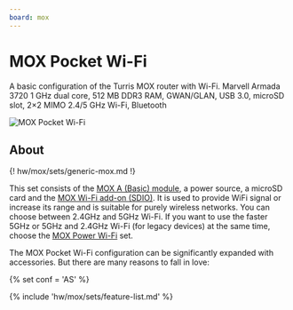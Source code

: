 ```yaml
---
board: mox
---
```

# MOX Pocket Wi-Fi

A basic configuration of the Turris MOX router with Wi-Fi. Marvell Armada 3720
1 GHz dual core, 512 MB DDR3 RAM, GWAN/GLAN, USB 3.0, microSD slot, 2×2 MIMO
2.4/5 GHz Wi-Fi, Bluetooth

![MOX Pocket Wi-Fi](pocketwifi.jpg)

## About

{! hw/mox/sets/generic-mox.md !}

This set consists of the [MOX A (Basic) module](../modules/a.md), a power
source, a microSD card and the [MOX Wi-Fi add-on
(SDIO)](../addons.md#wifi-sdio). It is used to provide WiFi signal or increase
its range and is suitable for purely wireless networks. You can choose between
2.4GHz and 5GHz Wi-Fi. If you want to use the faster 5GHz or 5GHz and 2.4GHz
Wi-Fi (for legacy devices) at the same time, choose the [MOX Power
Wi-Fi](powerwifi.md) set.

The MOX Pocket Wi-Fi configuration can be significantly expanded with
accessories. But there are many reasons to fall in love:

{% set conf = 'AS' %}

{% include 'hw/mox/sets/feature-list.md' %}

